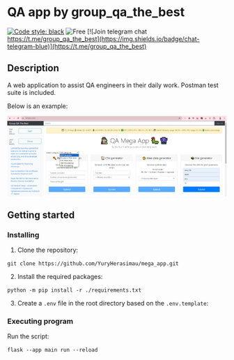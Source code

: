 # QA app by group_qa_the_best
[![Code style: black](https://img.shields.io/badge/code%20style-black-000000.svg)](https://github.com/psf/black)
![Free](https://img.shields.io/badge/free-open--source-green.svg)
[![Join telegram chat https://t.me/group_qa_the_best](https://img.shields.io/badge/chat-telegram-blue)](https://t.me/group_qa_the_best)

## Description
A web application to assist QA engineers in their daily work.
Postman test suite is included.

Below is an example:

<div style="display: flex; justify-content: center; align-items: center;">
    <img src="mega_app.png" width=1000 alt="main-screen" />
</div>

## Getting started

### Installing 
1. Clone the repository:
```
git clone https://github.com/YuryHerasimau/mega_app.git
```
2. Install the required packages:
```
python -m pip install -r ./requirements.txt
```
3. Сreate a `.env` file in the root directory based on the `.env.template`:


### Executing program
Run the script:
```
flask --app main run --reload
```